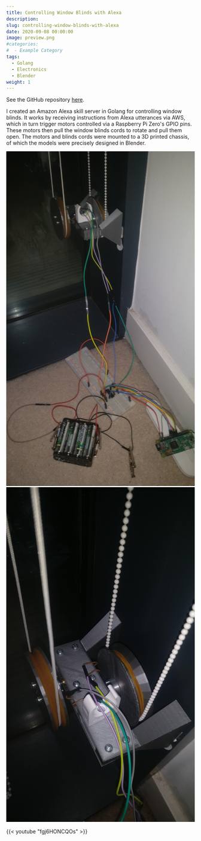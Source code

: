 ```yaml
---
title: Controlling Window Blinds with Alexa
description:
slug: controlling-window-blinds-with-alexa
date: 2020-09-08 00:00:00
image: preview.png
#categories:
#  - Example Category
tags:
  - Golang
  - Electronics
  - Blender
weight: 1
---
```


See the GitHub repository [here](https://github.com/jemgunay/echo-blinds).

I created an Amazon Alexa skill server in Golang for controlling window blinds. It works by receiving instructions from
Alexa utterances via AWS, which in turn trigger motors controlled via a Raspberry Pi Zero's GPIO pins. These motors then
pull the window blinds cords to rotate and pull them open. The motors and blinds cords were mounted to a 3D printed
chassis, of which the models were precisely designed in Blender.

![Initial menu](frame.jpeg) ![Server hosting & world creation menu](frame2.jpeg)

{{< youtube "fgj6HONCQOs" >}}